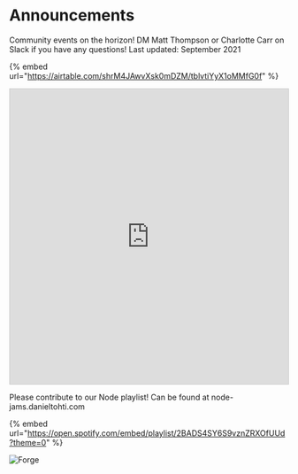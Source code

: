 # Announcements

Community events on the horizon! DM Matt Thompson or Charlotte Carr on Slack if you have any questions! Last updated: September 2021

{% embed url="https://airtable.com/shrM4JAwvXsk0mDZM/tblvtiYyX1oMMfG0f" %}

<iframe src="https://airtable.com/shrM4JAwvXsk0mDZM/tblvtiYyX1oMMfG0f" frameborder="0" onmousewheel="" width="100%" height="533" style="background: transparent; border: 1px solid #ccc;"></iframe>

Please contribute to our Node playlist! Can be found at node-jams.danieltohti.com 

{% embed url="https://open.spotify.com/embed/playlist/2BADS4SY6S9vznZRXOfUUd?theme=0" %}

![Forge](../images/forge-coral-banner.png)
